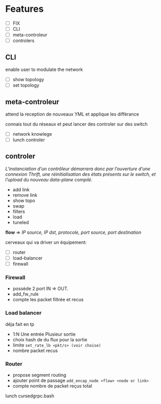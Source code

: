 # Features
- [ ] FIX
- [ ] CLI
- [ ] meta-controleur
- [ ] controlers

## CLI
enable user to modulate the network
- [ ] show topology
- [ ] set topology

## meta-controleur
attend la reception de nouveaux YML et applique les différance

connais tout du réseaux et peut lancer des controler sur des switch

- [ ] network knowlege
- [ ] lunch controler

## controler
*L’instanciation d’un contrôleur démarrera donc par l’ouverture d’une
connexion Thrift, une réinitialisation des états présents sur le switch, et l’upload du nouveau data-plane
compilé.*

- add link
- remove link
- show topo
- swap
- filters
- load 
- tuneled

**flow** => *IP source, IP dst, protocole, port source, port destination*

cerveaux qui va driver un équipement:
- [ ] router
- [ ] load-balancer
- [ ] firewall

### Firewall
- possède 2 port IN => OUT.
- add_fw_rule <flow>
- compte les packet filtrée et recus

### Load balancer
déja fait en tp

- 1:N Une entrée Plusieur sortie
- choix hash de du flux pour la sortie
- limite ``set_rate_lb <pkt/s> (voir choise)``
- nombre packet recus

### Router
- propose segment routing
- ajouter point de passage ``add_encap_node <flow> <node or link>``
- compte nombre de packet reçus total



lunch cursedgrpc.bash